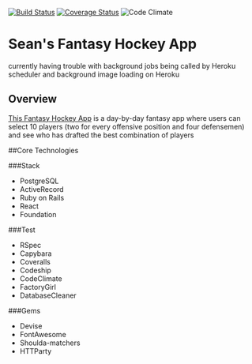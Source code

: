 [ ![Build Status](https://app.codeship.com/projects/9d3523c0-c946-0134-953f-06c0e4d341cd/status?branch=master)](https://app.codeship.com/projects/199263)
[![Coverage Status](https://coveralls.io/repos/github/kseans8/fantasy-app/badge.svg?branch=master)](https://coveralls.io/github/kseans8/fantasy-app?branch=master)
![Code Climate](https://codeclimate.com/github/kseans8/fantasy-app.png)


# Sean's Fantasy Hockey App

currently having trouble with background jobs being called by Heroku scheduler and background image loading on Heroku

## Overview

[This Fantasy Hockey App](seans-daily-fantasy-app.herokuapp.com) is a day-by-day fantasy app where users can select 10 players (two for every offensive position and four defensemen) and see who has drafted the best combination of players

##Core Technologies

###Stack

* PostgreSQL
* ActiveRecord
* Ruby on Rails
* React
* Foundation

###Test

* RSpec
* Capybara
* Coveralls
* Codeship
* CodeClimate
* FactoryGirl
* DatabaseCleaner

###Gems
* Devise
* FontAwesome
* Shoulda-matchers
* HTTParty

